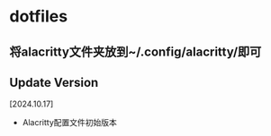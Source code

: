 # dotfiles
## 将alacritty文件夹放到~/.config/alacritty/即可

## Update Version
[2024.10.17]
- Alacritty配置文件初始版本